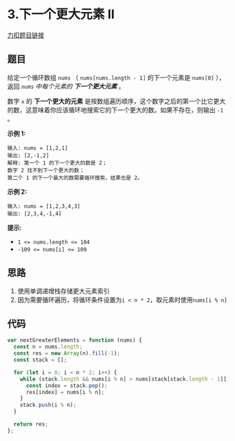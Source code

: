 # 3.下一个更大元素 II

[力扣题目链接](https://leetcode.cn/problems/next-greater-element-ii/)

## 题目

给定一个循环数组 `nums` （ `nums[nums.length - 1]` 的下一个元素是 `nums[0]` ），返回 *`nums` 中每个元素的 **下一个更大元素*** 。

数字 `x` 的 **下一个更大的元素** 是按数组遍历顺序，这个数字之后的第一个比它更大的数，这意味着你应该循环地搜索它的下一个更大的数。如果不存在，则输出 `-1` 。

 

**示例 1:**

```
输入: nums = [1,2,1]
输出: [2,-1,2]
解释: 第一个 1 的下一个更大的数是 2；
数字 2 找不到下一个更大的数； 
第二个 1 的下一个最大的数需要循环搜索，结果也是 2。
```

**示例 2:**

```
输入: nums = [1,2,3,4,3]
输出: [2,3,4,-1,4]
```

 

**提示:**

- `1 <= nums.length <= 104`
- `-109 <= nums[i] <= 109`

## 思路

1. 使用单调递增栈存储更大元素索引
2. 因为需要循环遍历，将循环条件设置为`i < n * 2`，取元素时使用`nums[i % n]`

## 代码

~~~js
var nextGreaterElements = function (nums) {
  const n = nums.length;
  const res = new Array(n).fill(-1);
  const stack = [];

  for (let i = 0; i < n * 2; i++) {
    while (stack.length && nums[i % n] > nums[stack[stack.length - 1]]) {
      const index = stack.pop();
      res[index] = nums[i % n];
    }
    stack.push(i % n);
  }

  return res;
};
~~~

